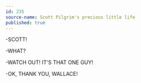 ```yaml
---
id: 235
source-name: Scott Pilgrim's precious little life
published: true
---
```

 -SCOTT!

 -WHAT?

 -WATCH OUT! IT'S THAT ONE GUY!

 -OK, THANK YOU, WALLACE!
